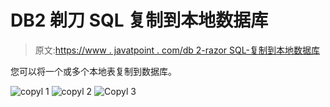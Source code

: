 # DB2 剃刀 SQL 复制到本地数据库

> 原文:[https://www . javatpoint . com/db 2-razor SQL-复制到本地数据库](https://www.javatpoint.com/db2-razorsql-copy-to-local-database)

您可以将一个或多个本地表复制到数据库。

![copyl 1](../Images/c7e79ca90b8afa0934d8a31284632f62.png) ![copyl 2](../Images/ea924f07d12f0bd7cf10ceca857f2ca1.png) ![Copyl 3](../Images/3cc7518ffc09712b0f3b6a4a98e9d263.png)